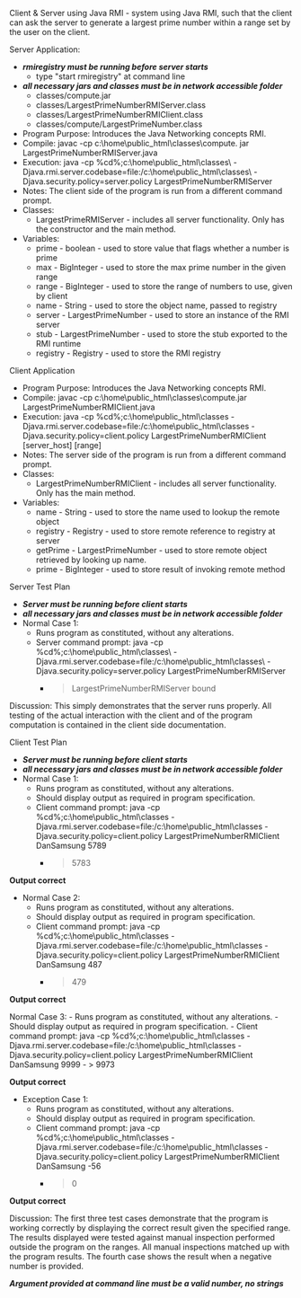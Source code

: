 Client & Server using Java RMI - system using Java RMI, such that the client can ask the server to generate a largest prime number within a range set by the user on the client.

Server Application:
- ***rmiregistry must be running before server starts*** 
	- type "start rmiregistry" at command line
- ***all necessary jars and classes must be in network accessible folder***
	- classes/compute.jar
	- classes/LargestPrimeNumberRMIServer.class
	- classes/LargestPrimeNumberRMIClient.class
	- classes/compute/LargestPrimeNumber.class
- Program Purpose:
		Introduces the Java Networking concepts RMI.
- Compile: javac -cp c:\home\public_html\classes\compute.
		 jar LargestPrimeNumberRMIServer.java
- Execution: java -cp %cd%;c:\home\public_html\classes\ -Djava.rmi.server.codebase=file:/c:\home\public_html\classes\ -Djava.security.policy=server.policy LargestPrimeNumberRMIServer
- Notes:  The client side of the program is run from a different command prompt.
- Classes: 
	- LargestPrimeRMIServer - includes all server functionality. Only has the constructor
		and the main method.
- Variables:
	- prime - boolean - used to store value that flags whether a number is prime
	- max - BigInteger - used to store the max prime number in the given range
	- range - BigInteger - used to store the range of numbers to use, given by client
	- name - String - used to store the object name, passed to registry
	- server - LargestPrimeNumber - used to store an instance of the RMI server
	- stub - LargestPrimeNumber - used to store the stub exported to the RMI runtime
	- registry - Registry - used to store the RMI registry

Client Application
- Program Purpose:
		Introduces the Java Networking concepts RMI.
- Compile: javac -cp c:\home\public_html\classes\compute.jar LargestPrimeNumberRMIClient.java
- Execution: java -cp %cd%;c:\home\public_html\classes -Djava.rmi.server.codebase=file:/c:\home\public_html\classes -Djava.security.policy=client.policy LargestPrimeNumberRMIClient [server_host] [range]
- Notes:  The server side of the program is run from a different command prompt.
- Classes: 
	- LargestPrimeNumberRMIClient - includes all server functionality. Only has the main method.
- Variables:
	- name - String - used to store the name used to lookup the remote object
	- registry - Registry - used to store remote reference to registry at server
	- getPrime - LargestPrimeNumber - used to store remote object retrieved by looking up
				   name.
	- prime - BigInteger - used to store result of invoking remote method

Server Test Plan
- ***Server must be running before client starts***
- ***all necessary jars and classes must be in network accessible folder***
- Normal Case 1:
	- Runs program as constituted, without any alterations.
	- Server command prompt: java -cp %cd%;c:\home\public_html\classes\ -Djava.rmi.server.codebase=file:/c:\home\public_html\classes\ -Djava.security.policy=server.policy LargestPrimeNumberRMIServer
		- > LargestPrimeNumberRMIServer bound

Discussion: This simply demonstrates that the server runs properly.  All testing of the actual
		interaction with the client and of the program computation is contained in the client
		side documentation.
		
Client Test Plan
- ***Server must be running before client starts***
- ***all necessary jars and classes must be in network accessible folder***
- Normal Case 1:
	- Runs program as constituted, without any alterations.
	- Should display output as required in program specification.
	- Client command prompt: java -cp %cd%;c:\home\public_html\classes -Djava.rmi.server.codebase=file:/c:\home\public_html\classes -Djava.security.policy=client.policy LargestPrimeNumberRMIClient DanSamsung 5789
		- > 5783

**Output correct**

- Normal Case 2:
	- Runs program as constituted, without any alterations.
	- Should display output as required in program specification.
	- Client command prompt: java -cp %cd%;c:\home\public_html\classes -Djava.rmi.server.codebase=file:/c:\home\public_html\classes -Djava.security.policy=client.policy LargestPrimeNumberRMIClient DanSamsung 487
		- > 479

**Output correct**

Normal Case 3:
	- Runs program as constituted, without any alterations.
	- Should display output as required in program specification.
	- Client command prompt: java -cp %cd%;c:\home\public_html\classes -Djava.rmi.server.codebase=file:/c:\home\public_html\classes -Djava.security.policy=client.policy LargestPrimeNumberRMIClient DanSamsung 9999
		- > 9973

**Output correct**

- Exception Case 1:
	- Runs program as constituted, without any alterations.
	- Should display output as required in program specification.
	- Client command prompt: java -cp %cd%;c:\home\public_html\classes -Djava.rmi.server.codebase=file:/c:\home\public_html\classes -Djava.security.policy=client.policy LargestPrimeNumberRMIClient DanSamsung -56
		- > 0

**Output correct**

Discussion: The first three test cases demonstrate that the program is working correctly by 
		displaying the correct result given the specified range. 
		The results displayed were tested against manual inspection performed outside the 
		program on the ranges.  All manual inspections matched up with the program results.
		The fourth case shows the result when a negative number is provided.

***Argument provided at command line must be a valid number, no strings***
